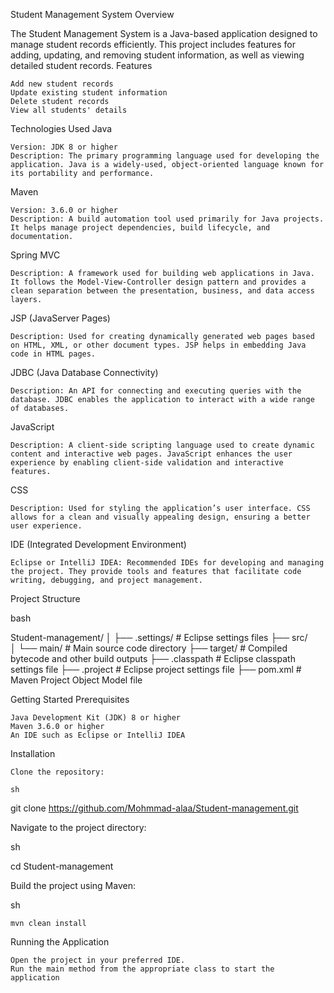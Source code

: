 Student Management System
Overview

The Student Management System is a Java-based application designed to manage student records efficiently. This project includes features for adding, updating, and removing student information, as well as viewing detailed student records.
Features

    Add new student records
    Update existing student information
    Delete student records
    View all students' details

Technologies Used
Java

    Version: JDK 8 or higher
    Description: The primary programming language used for developing the application. Java is a widely-used, object-oriented language known for its portability and performance.

Maven

    Version: 3.6.0 or higher
    Description: A build automation tool used primarily for Java projects. It helps manage project dependencies, build lifecycle, and documentation.

Spring MVC

    Description: A framework used for building web applications in Java. It follows the Model-View-Controller design pattern and provides a clean separation between the presentation, business, and data access layers.

JSP (JavaServer Pages)

    Description: Used for creating dynamically generated web pages based on HTML, XML, or other document types. JSP helps in embedding Java code in HTML pages.

JDBC (Java Database Connectivity)

    Description: An API for connecting and executing queries with the database. JDBC enables the application to interact with a wide range of databases.

JavaScript

    Description: A client-side scripting language used to create dynamic content and interactive web pages. JavaScript enhances the user experience by enabling client-side validation and interactive features.

CSS

    Description: Used for styling the application’s user interface. CSS allows for a clean and visually appealing design, ensuring a better user experience.

IDE (Integrated Development Environment)

    Eclipse or IntelliJ IDEA: Recommended IDEs for developing and managing the project. They provide tools and features that facilitate code writing, debugging, and project management.

Project Structure

bash

Student-management/
│
├── .settings/            # Eclipse settings files
├── src/                  
│   └── main/             # Main source code directory
├── target/               # Compiled bytecode and other build outputs
├── .classpath            # Eclipse classpath settings file
├── .project              # Eclipse project settings file
├── pom.xml               # Maven Project Object Model file

Getting Started
Prerequisites

    Java Development Kit (JDK) 8 or higher
    Maven 3.6.0 or higher
    An IDE such as Eclipse or IntelliJ IDEA

Installation

    Clone the repository:

    sh

git clone https://github.com/Mohmmad-alaa/Student-management.git

Navigate to the project directory:

sh

cd Student-management

Build the project using Maven:

sh

    mvn clean install

Running the Application

    Open the project in your preferred IDE.
    Run the main method from the appropriate class to start the application
